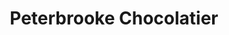 ---
title: "Peterbrooke Chocolatier"
url: /tallahassee/peterbrooke-chocolatier/
shop: Schokolade
---